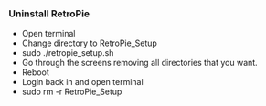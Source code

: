 ### Uninstall RetroPie
- Open terminal
- Change directory to RetroPie_Setup
- sudo ./retropie_setup.sh 
- Go through the screens removing all directories that you want.
- Reboot
- Login back in and open terminal
- sudo rm -r RetroPie_Setup
